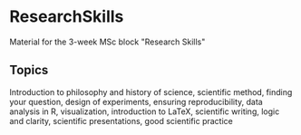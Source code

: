 ResearchSkills
==============

Material for the 3-week MSc block "Research Skills"

## Topics

Introduction to philosophy and history of science, scientific method, finding your question, design of experiments, ensuring reproducibility, data analysis in R, visualization, introduction to LaTeX, scientific writing, logic and clarity, scientific presentations, good scientific practice
